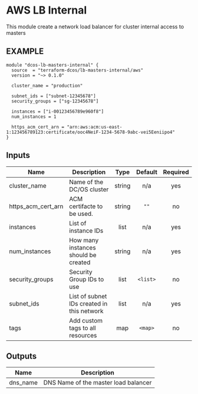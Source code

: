 AWS LB Internal
============
This module create a network load balancer for cluster internal access to masters

EXAMPLE
-------

```hcl
module "dcos-lb-masters-internal" {
  source  = "terraform-dcos/lb-masters-internal/aws"
  version = "~> 0.1.0"

  cluster_name = "production"

  subnet_ids = ["subnet-12345678"]
  security_groups = ["sg-12345678"]

  instances = ["i-00123456789e960f8"]
  num_instances = 1

  https_acm_cert_arn = "arn:aws:acm:us-east-1:123456789123:certificate/ooc4NeiF-1234-5678-9abc-vei5Eeniipo4"
}
```

## Inputs

| Name | Description | Type | Default | Required |
|------|-------------|:----:|:-----:|:-----:|
| cluster\_name | Name of the DC/OS cluster | string | n/a | yes |
| https\_acm\_cert\_arn | ACM certifacte to be used. | string | `""` | no |
| instances | List of instance IDs | list | n/a | yes |
| num\_instances | How many instances should be created | string | n/a | yes |
| security\_groups | Security Group IDs to use | list | `<list>` | no |
| subnet\_ids | List of subnet IDs created in this network | list | n/a | yes |
| tags | Add custom tags to all resources | map | `<map>` | no |

## Outputs

| Name | Description |
|------|-------------|
| dns\_name | DNS Name of the master load balancer |

